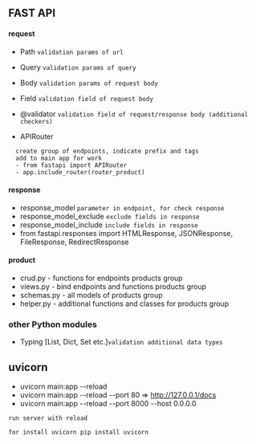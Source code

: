 ## FAST API 

#### request
- Path ```validation params of url```
- Query ```validation params of query```
- Body ```validation params of request body```
- Field ```validation field of request body```
- @validator ```validation field of request/response body (additional checkers)```

- APIRouter 
```
  create group of endpoints, indicate prefix and tags
  add to main app for work
  - from fastapi import APIRouter
  - app.include_router(router_product)
```

#### response
- response_model  ```parameter in endpoint, for check response```
- response_model_exclude ```exclude fields in response```
- response_model_include ```include fields in response```
- from fastapi.responses import HTMLResponse, JSONResponse, FileResponse, RedirectResponse


#### product
- crud.py - functions for endpoints products group
- views.py - bind endpoints and functions products group
- schemas.py - all models of products group
- helper.py - additional functions and classes for products group

### other Python modules
- Typing [List, Dict, Set etc.]```validation additional data types```



## uvicorn

- uvicorn main:app --reload
- uvicorn main:app --reload --port 80  =>  http://127.0.0.1/docs
- uvicorn main:app --reload --port 8000 --host 0.0.0.0

```
run server with reload

for install uvicorn pip install uvicorn
```
